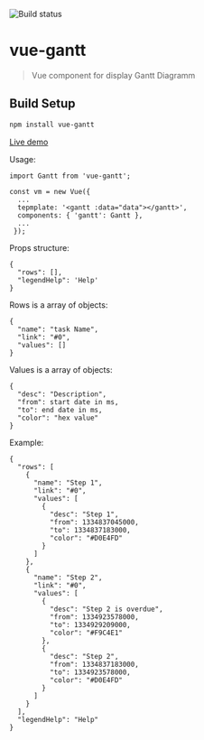![Build status](https://travis-ci.org/tynopet/vue-gantt.svg?branch=master)

# vue-gantt

> Vue component for display Gantt Diagramm

## Build Setup

``` bash
npm install vue-gantt
```
[Live demo](https://tynopet.github.io/vue-gantt/)

Usage:

```
import Gantt from 'vue-gantt';

const vm = new Vue({
  ...
  tepmplate: '<gantt :data="data"></gantt>',
  components: { 'gantt': Gantt },
  ...
 });
```

Props structure:
```
{
  "rows": [],
  "legendHelp": 'Help'
}
```
Rows is a array of objects:
```
{
  "name": "task Name",
  "link": "#0",
  "values": []
}
```
Values is a array of objects:
```
{
  "desc": "Description",
  "from": start date in ms,
  "to": end date in ms,
  "color": "hex value"
}
```

Example:
```
{
  "rows": [
    {
      "name": "Step 1",
      "link": "#0",
      "values": [
        {
          "desc": "Step 1",
          "from": 1334837045000,
          "to": 1334837183000,
          "color": "#D0E4FD"
        }
      ]
    },
    {
      "name": "Step 2",
      "link": "#0",
      "values": [
        {
          "desc": "Step 2 is overdue",
          "from": 1334923578000,
          "to": 1334929209000,
          "color": "#F9C4E1"
        },
        {
          "desc": "Step 2",
          "from": 1334837183000,
          "to": 1334923578000,
          "color": "#D0E4FD"
        }
      ]
    }
  ],
  "legendHelp": "Help"
}
```
